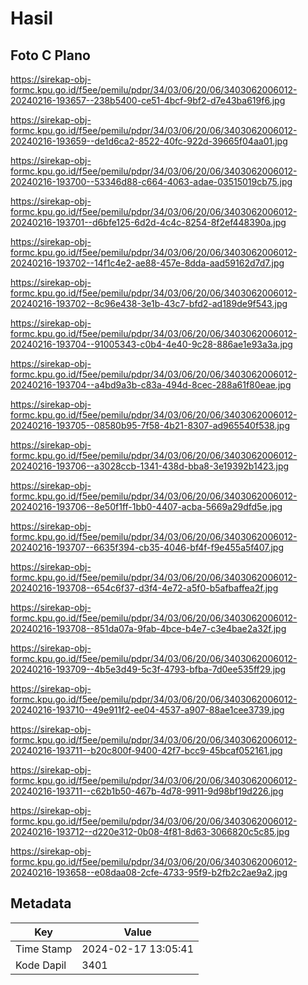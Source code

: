 # Hasil

## Foto C Plano

https://sirekap-obj-formc.kpu.go.id/f5ee/pemilu/pdpr/34/03/06/20/06/3403062006012-20240216-193657--238b5400-ce51-4bcf-9bf2-d7e43ba619f6.jpg

https://sirekap-obj-formc.kpu.go.id/f5ee/pemilu/pdpr/34/03/06/20/06/3403062006012-20240216-193659--de1d6ca2-8522-40fc-922d-39665f04aa01.jpg

https://sirekap-obj-formc.kpu.go.id/f5ee/pemilu/pdpr/34/03/06/20/06/3403062006012-20240216-193700--53346d88-c664-4063-adae-03515019cb75.jpg

https://sirekap-obj-formc.kpu.go.id/f5ee/pemilu/pdpr/34/03/06/20/06/3403062006012-20240216-193701--d6bfe125-6d2d-4c4c-8254-8f2ef448390a.jpg

https://sirekap-obj-formc.kpu.go.id/f5ee/pemilu/pdpr/34/03/06/20/06/3403062006012-20240216-193702--14f1c4e2-ae88-457e-8dda-aad59162d7d7.jpg

https://sirekap-obj-formc.kpu.go.id/f5ee/pemilu/pdpr/34/03/06/20/06/3403062006012-20240216-193702--8c96e438-3e1b-43c7-bfd2-ad189de9f543.jpg

https://sirekap-obj-formc.kpu.go.id/f5ee/pemilu/pdpr/34/03/06/20/06/3403062006012-20240216-193704--91005343-c0b4-4e40-9c28-886ae1e93a3a.jpg

https://sirekap-obj-formc.kpu.go.id/f5ee/pemilu/pdpr/34/03/06/20/06/3403062006012-20240216-193704--a4bd9a3b-c83a-494d-8cec-288a61f80eae.jpg

https://sirekap-obj-formc.kpu.go.id/f5ee/pemilu/pdpr/34/03/06/20/06/3403062006012-20240216-193705--08580b95-7f58-4b21-8307-ad965540f538.jpg

https://sirekap-obj-formc.kpu.go.id/f5ee/pemilu/pdpr/34/03/06/20/06/3403062006012-20240216-193706--a3028ccb-1341-438d-bba8-3e19392b1423.jpg

https://sirekap-obj-formc.kpu.go.id/f5ee/pemilu/pdpr/34/03/06/20/06/3403062006012-20240216-193706--8e50f1ff-1bb0-4407-acba-5669a29dfd5e.jpg

https://sirekap-obj-formc.kpu.go.id/f5ee/pemilu/pdpr/34/03/06/20/06/3403062006012-20240216-193707--6635f394-cb35-4046-bf4f-f9e455a5f407.jpg

https://sirekap-obj-formc.kpu.go.id/f5ee/pemilu/pdpr/34/03/06/20/06/3403062006012-20240216-193708--654c6f37-d3f4-4e72-a5f0-b5afbaffea2f.jpg

https://sirekap-obj-formc.kpu.go.id/f5ee/pemilu/pdpr/34/03/06/20/06/3403062006012-20240216-193708--851da07a-9fab-4bce-b4e7-c3e4bae2a32f.jpg

https://sirekap-obj-formc.kpu.go.id/f5ee/pemilu/pdpr/34/03/06/20/06/3403062006012-20240216-193709--4b5e3d49-5c3f-4793-bfba-7d0ee535ff29.jpg

https://sirekap-obj-formc.kpu.go.id/f5ee/pemilu/pdpr/34/03/06/20/06/3403062006012-20240216-193710--49e911f2-ee04-4537-a907-88ae1cee3739.jpg

https://sirekap-obj-formc.kpu.go.id/f5ee/pemilu/pdpr/34/03/06/20/06/3403062006012-20240216-193711--b20c800f-9400-42f7-bcc9-45bcaf052161.jpg

https://sirekap-obj-formc.kpu.go.id/f5ee/pemilu/pdpr/34/03/06/20/06/3403062006012-20240216-193711--c62b1b50-467b-4d78-9911-9d98bf19d226.jpg

https://sirekap-obj-formc.kpu.go.id/f5ee/pemilu/pdpr/34/03/06/20/06/3403062006012-20240216-193712--d220e312-0b08-4f81-8d63-3066820c5c85.jpg

https://sirekap-obj-formc.kpu.go.id/f5ee/pemilu/pdpr/34/03/06/20/06/3403062006012-20240216-193658--e08daa08-2cfe-4733-95f9-b2fb2c2ae9a2.jpg


## Metadata

| Key        | Value               |
| ---------- | ------------------- |
| Time Stamp | 2024-02-17 13:05:41 |
| Kode Dapil | 3401                |



